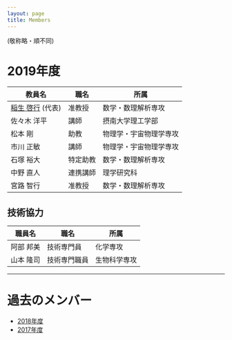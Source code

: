 ```yaml
---
layout: page
title: Members
---
```


(敬称略・順不同)

# 2019年度

| 教員名     | 職名 | 所属                  |
| ---------- | ---- | --------------------- |
| [稲生 啓行](https://www.math.kyoto-u.ac.jp/~inou/) (代表)  | 准教授 | 数学・数理解析専攻     |
| 佐々木 洋平| 講師 | 摂南大学理工学部     |
| 松本 剛    | 助教     | 物理学・宇宙物理学専攻 |
| 市川 正敏  | 講師     | 物理学・宇宙物理学専攻 |
| 石塚 裕大  | 特定助教 | 数学・数理解析専攻 |
| 中野 直人  | 連携講師 | 理学研究科 |
| 宮路 智行  | 准教授   | 数学・数理解析専攻 |


## 技術協力

| 職員名    | 職名         | 所属         |
| --------- | ------------ | ------------ |
| 阿部 邦美 | 技術専門員   | 化学専攻     |
| 山本 隆司 | 技術専門職員 | 生物科学専攻 |

---

# 過去のメンバー

* [2018年度](2018/member.html)
* [2017年度](2017/member.html)

